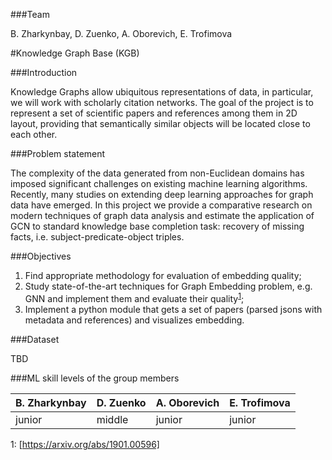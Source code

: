 ###Team

B. Zharkynbay, D. Zuenko, A. Oborevich, E. Trofimova

#Knowledge Graph Base (KGB)

###Introduction

Knowledge Graphs allow ubiquitous representations of data, in particular, we will work with scholarly citation networks. The goal of the project is to represent a set of scientific papers and references among them in 2D layout, providing that semantically similar objects will be located close to each other.

###Problem statement

The complexity of the data generated from non-Euclidean domains has imposed significant challenges on existing machine learning algorithms. Recently, many studies on extending deep learning approaches for graph data have emerged. In this project we provide a comparative research on modern techniques of graph data analysis and estimate the application of GCN to standard knowledge base completion task: recovery of missing facts, i.e. subject-predicate-object triples.

###Objectives

1. Find appropriate methodology for evaluation of embedding quality;
2. Study state-of-the-art techniques for Graph Embedding problem, e.g. GNN and implement them and evaluate their quality<sup>[1](#myfootnote1)</sup>;
3. Implement a python module that gets a set of papers (parsed jsons with metadata and references) and visualizes embedding.

###Dataset

TBD

###ML skill levels of the group members

|B. Zharkynbay   |D. Zuenko   |A. Oborevich   |E. Trofimova   |
| ------------ | ------------ | ------------ | ------------ |
|junior    |middle   | junior   |junior    |


<a name="myfootnote1">1</a>: [https://arxiv.org/abs/1901.00596]
